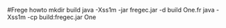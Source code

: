 #Frege howto
mkdir build
java -Xss1m -jar fregec.jar -d build One.fr 
java -Xss1m -cp build:fregec.jar One
